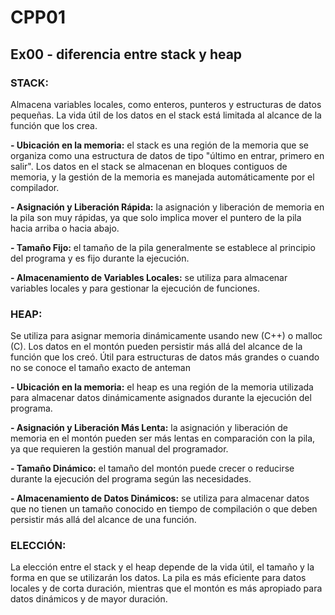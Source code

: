 # CPP01

## Ex00 - diferencia entre stack y heap

### STACK:

Almacena variables locales, como enteros, punteros y estructuras de datos pequeñas.
La vida útil de los datos en el stack está limitada al alcance de la función que los crea.

**- Ubicación en la memoria:** el stack es una región de la memoria que se organiza como una estructura de datos de tipo "último en entrar, primero en salir".
Los datos en el stack se almacenan en bloques contiguos de memoria, y la gestión de la memoria es manejada automáticamente por el compilador.

**- Asignación y Liberación Rápida:** la asignación y liberación de memoria en la pila son muy rápidas, ya que solo implica mover el puntero de la pila hacia arriba o hacia abajo.

**- Tamaño Fijo:** el tamaño de la pila generalmente se establece al principio del programa y es fijo durante la ejecución.

**- Almacenamiento de Variables Locales:** se utiliza para almacenar variables locales y para gestionar la ejecución de funciones.

### HEAP:

Se utiliza para asignar memoria dinámicamente usando new (C++) o malloc (C).
Los datos en el montón pueden persistir más allá del alcance de la función que los creó.
Útil para estructuras de datos más grandes o cuando no se conoce el tamaño exacto de anteman

**- Ubicación en la memoria:** el heap es una región de la memoria utilizada para almacenar datos dinámicamente asignados durante la ejecución del programa.

**- Asignación y Liberación Más Lenta:** la asignación y liberación de memoria en el montón pueden ser más lentas en comparación con la pila, ya que requieren la gestión manual del programador.

**- Tamaño Dinámico:** el tamaño del montón puede crecer o reducirse durante la ejecución del programa según las necesidades.

**- Almacenamiento de Datos Dinámicos:** se utiliza para almacenar datos que no tienen un tamaño conocido en tiempo de compilación o que deben persistir más allá del alcance de una función.

### ELECCIÓN:
La elección entre el stack y el heap depende de la vida útil, el tamaño y la forma en que se utilizarán los datos.
La pila es más eficiente para datos locales y de corta duración, mientras que el montón es más apropiado para datos dinámicos y de mayor duración.

